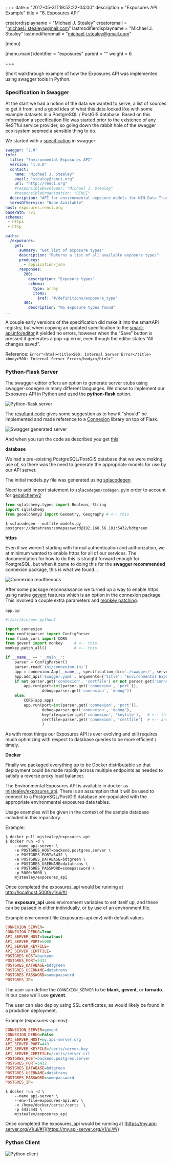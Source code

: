 +++
date = "2017-05-31T19:52:22-04:00"
description = "Exposures API Example"
title = "6. Exposures API"

creatordisplayname = "Michael J. Stealey"
creatoremail = "michael.j.stealey@gmail.com"
lastmodifierdisplayname = "Michael J. Stealey"
lastmodifieremail = "michael.j.stealey@gmail.com"

[menu]

  [menu.main]
    identifier = "exposures"
    parent = ""
    weight = 6

+++

Short walkthrough example of how the Exposures API was implemented using swagger tools in Python.

### Specification in Swagger

At the start we had a notion of the data we wanted to serve, a list of sources to get it from, and a good idea of what this data looked like with some example datasets in a PostgreSQL / PostGIS database. Based on this information a specification file was started prior to the existence of any ReSTful service provider, so going down the rabbit hole of the swagger eco-system seemed a sensible thing to do.

We started with a [specification]({{<baseurl>}}/swaggeryaml) in swagger:

```yaml
swagger: "2.0"
info:
  title: "Environmental Exposures API"
  version: "1.0.0"
  contact:
    name: "Michael J. Stealey"
    email: "stealey@renci.org"
    url: "http://renci.org"
    #responsibleDeveloper: "Michael J. Stealey"
    #responsibleOrganization: "RENCI"
  description: "API for environmental exposure models for NIH Data Translator program"
  termsOfService: "None Available"
host: exposures.renci.org
basePath: /v1
schemes:
 - https
 - http

paths:
  /exposures:
    get:
      summary: "Get list of exposure types"
      description: "Returns a list of all available exposure types"
      produces:
        - application/json
      responses:
        200:
          description: "Exposure types"
          schema:
            type: array
            items:
              $ref: '#/definitions/exposure_type'
        404:
          description: "No exposure types found"
...
```

A couple early versions of the specification did make it into the smartAPI registry, but when copying an updated specification to the [smart-api.info/editor](http://smart-api.info/editor/#/) it yielded no errors, however when the “Save” button is pressed it generates a pop-up error, even though the editor states “All changes saved”.

Reference: `Error"<html><title>500: Internal Server Error</title><body>500: Internal Server Error</body></html>"`

### Python-Flask Server

The swagger-editor offers an option to generate server stubs using swagger-codegen in many different languages. We chose to implement our Exposures API in Python and used the **python-flask** option.

![Python-flask server]({{<baseurl>}}/images/pythonserver.png)

The [resultant code](https://github.com/mjstealey/swagger-demo/tree/master/python-flask-server-generated) gives some suggestion as to how it "should" be implemented and made reference to a [Connexion](https://github.com/zalando/connexion) library on top of Flask.

![Swagger generated server]({{<baseurl>}}/images/generatedserver.png)

And when you run the code as described you get [this]({{<baseurl>}}/pythonserver).

**database**

We had a pre-existing PostgreSQL/PostGIS database that we were making use of, so there was the need to generate the appropriate models for use by our API server.

The initial models.py file was generated using [sqlacodegen](https://pypi.python.org/pypi/sqlacodegen)

Need to add import statement to `sqlacodegen/codegen.py`in order to account for [geoalchemy2](https://geoalchemy-2.readthedocs.io/en/latest/)

```python
from sqlalchemy.types import Boolean, String
import sqlalchemy
from geoalchemy2 import Geometry, Geography # <-- this
```

```console
$ sqlacodegen --outfile models.py postgres://datatrans:somepassword@192.168.56.101:5432/bdtgreen
```

**https**

Even if we weren't starting with formal authentication and authorization, we at minimum wanted to enable https for all of our services. The documentation for how to do this is straight forward enough for PostgreSQL, but when it came to doing this for the **swagger recommended** connexion package, this is what we found...

![Connexion readthedocs]({{<baseurl>}}/images/connexion.png)

After some package reconnaissance we turned up a way to enable https using native [gevent](http://www.gevent.org/gevent.server.html) features which is an option in the connexion package. This involved a couple extra parameters and [monkey patching](https://en.wikipedia.org/wiki/Monkey_patch).

`app.py`:

```python
#!/usr/bin/env python3

import connexion
from configparser import ConfigParser
from flask_cors import CORS
from gevent import monkey     # <-- this
monkey.patch_all()            # <-- this

if __name__ == '__main__':
    parser = ConfigParser()
    parser.read('ini/connexion.ini')
    app = connexion.App(__name__, specification_dir='./swagger/', server=parser.get('connexion', 'server'))
    app.add_api('swagger.yaml', arguments={'title': 'Environmental Exposures API'})
    if not parser.get('connexion', 'certfile') or not parser.get('connexion', 'keyfile'):
        app.run(port=int(parser.get('connexion', 'port')),
                debug=parser.get('connexion', 'debug'))
    else:
        CORS(app.app)
        app.run(port=int(parser.get('connexion', 'port')),
                debug=parser.get('connexion', 'debug'),
                keyfile=parser.get('connexion', 'keyfile'),   # <-- this
                certfile=parser.get('connexion', 'certfile')  # <-- and this
                )
```

As with most things our Exposures API is ever evolving and still requires much optimizing with respect to database queries to be more efficient / timely.

**Docker**

Finally we packaged everything up to be Docker distributable so that deployment could be made rapidly across multiple endpoints as needed to satisfy a reverse proxy load balancer.

The Environmental Exposures API is available in docker as [mjstealey/exposures_api](https://hub.docker.com/r/mjstealey/exposures_api/). There is an assumption that it will be used to connect to a PostgreSQL/PostGIS database pre-populated with the appropriate environmental exposures data tables.

Usage examples will be given in the context of the sample database included in this repository.

Example:

```console
$ docker pull mjstealey/exposures_api
$ docker run -d \
	--name api-server \
	-e POSTGRES_HOST=backend.postgres.server \
	-e POSTGRES_PORT=5432 \
	-e POSTGRES_DATABASE=bdtgreen \
	-e POSTGRES_USERNAME=datatrans \
	-e POSTGRES_PASSWORD=somepassword \
	-p 5000:5000 \
	mjstealey/exposures_api
```

Once completed the exposures_api would be running at [http://localhost:5000/v1/ui/#/](http://localhost:5000/v1/ui/#/)

The **exposure_api** uses environment variables to set itself up, and these can be passed in either individually, or by use of an environment file.

Example environment file (exposures-api.env) with default values

```ini
CONNEXION_SERVER=
CONNEXION_DEBUG=True
API_SERVER_HOST=localhost
API_SERVER_PORT=5000
API_SERVER_KEYFILE=
API_SERVER_CERTFILE=
POSTGRES_HOST=backend
POSTGRES_PORT=5432
POSTGRES_DATABASE=bdtgreen
POSTGRES_USERNAME=datatrans
POSTGRES_PASSWORD=somepassword
POSTGRES_IP=
```

The user can define the `CONNEXION_SERVER` to be **blank**, **gevent**, or **tornado**. In our case we'll use **gevent**.

The user can also deploy using SSL certificates, as would likely be found in a prodution deployment.

Example (exposures-api.env):

```ini
CONNEXION_SERVER=gevent
CONNEXION_DEBUG=False
API_SERVER_HOST=my.api-server.org
API_SERVER_PORT=443
API_SERVER_KEYFILE=/certs/server.key
API_SERVER_CERTFILE=/certs/server.crt
POSTGRES_HOST=backend.postgres.server
POSTGRES_PORT=5432
POSTGRES_DATABASE=bdtgreen
POSTGRES_USERNAME=datatrans
POSTGRES_PASSWORD=somepassword
POSTGRES_IP=
```

```console
$ docker run -d \
	--name api-server \
	--env-file=exposures-api.env \
	-v /home/docker/certs:/certs  \
	-p 443:443 \
	mjstealey/exposures_api
```

Once completed the exposures_api would be running at [https://my.api-server.org/v1/ui/#/](https://my.api-server.org/v1/ui/#/)


### Python Client

![Python client]({{<baseurl>}}/images/pythonclient.png)
